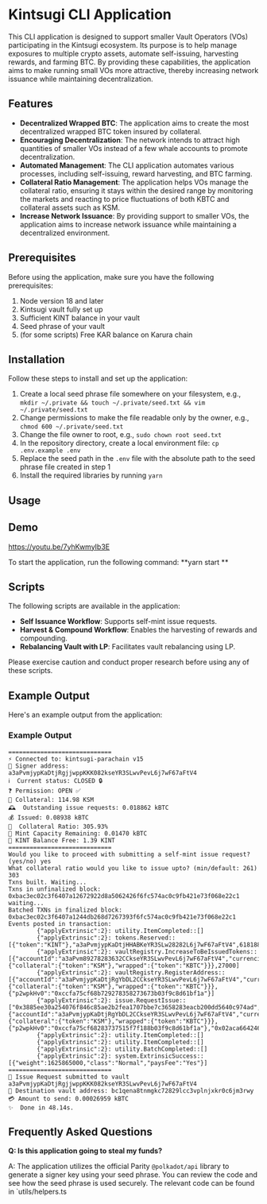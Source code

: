 # Kintsugi CLI Application

This CLI application is designed to support smaller Vault Operators (VOs) participating in the Kintsugi ecosystem. Its purpose is to help manage exposures to multiple crypto assets, automate self-issuing, harvesting rewards, and farming BTC. By providing these capabilities, the application aims to make running small VOs more attractive, thereby increasing network issuance while maintaining decentralization.

## Features

- **Decentralized Wrapped BTC**: The application aims to create the most decentralized wrapped BTC token insured by collateral.
- **Encouraging Decentralization**: The network intends to attract high quantities of smaller VOs instead of a few whale accounts to promote decentralization.
- **Automated Management**: The CLI application automates various processes, including self-issuing, reward harvesting, and BTC farming.
- **Collateral Ratio Management**: The application helps VOs manage the collateral ratio, ensuring it stays within the desired range by monitoring the markets and reacting to price fluctuations of both KBTC and collateral assets such as KSM.
- **Increase Network Issuance**: By providing support to smaller VOs, the application aims to increase network issuance while maintaining a decentralized environment.

## Prerequisites

Before using the application, make sure you have the following prerequisites:

1. Node version 18 and later
2. Kintsugi vault fully set up
3. Sufficient KINT balance in your vault
4. Seed phrase of your vault
5. (for some scripts) Free KAR balance on Karura chain

## Installation

Follow these steps to install and set up the application:

1. Create a local seed phrase file somewhere on your filesystem, e.g., `mkdir ~/.private && touch ~/.private/seed.txt && vim ~/.private/seed.txt`
2. Change permissions to make the file readable only by the owner, e.g., `chmod 600 ~/.private/seed.txt`
3. Change the file owner to root, e.g., `sudo chown root seed.txt`
4. In the repository directory, create a local environment file: `cp .env.example .env`
5. Replace the seed path in the `.env` file with the absolute path to the seed phrase file created in step 1
6. Install the required libraries by running `yarn`

## Usage

## Demo
https://youtu.be/7yhKwmyIb3E

To start the application, run the following command:
**yarn start
**

## Scripts

The following scripts are available in the application:

- **Self Issuance Workflow**: Supports self-mint issue requests.
- **Harvest & Compound Workflow**: Enables the harvesting of rewards and compounding.
- **Rebalancing Vault with LP**: Facilitates vault rebalancing using LP.

Please exercise caution and conduct proper research before using any of these scripts.

## Example Output

Here's an example output from the application:

### Example Output
```
=============================
⚡️ Connected to: kintsugi-parachain v15
🔑 Signer address: a3aPvmjypKaDtjRgjjwppKKK082kseYR3SLwvPevL6j7wF67aFtV4
ℹ️  Current status: CLOSED 🔒
❓ Permission: OPEN ✅
🐤 Collateral: 114.98 KSM
🕰  Outstanding issue requests: 0.018862 kBTC
💰 Issued: 0.08938 kBTC
🤌  Collateral Ratio: 305.93%
🌱 Mint Capacity Remaining: 0.01470 kBTC
💸 KINT Balance Free: 1.39 KINT
=============================
Would you like to proceed with submitting a self-mint issue request? (yes/no) yes
What collateral ratio would you like to issue upto? (min/default: 261) 303
Txns built. Waiting...
Txns in unfinalized block: 0xbac3ec02c3f6407a12672922d8a5062426f6fc574ac0c9fb421e73f068e22c1 waiting...
Batched TXNs in finalized block: 0xbac3ec02c3f6407a1244db268d7267393f6fc574ac0c9fb421e73f068e22c1
Events posted in transaction:
        {"applyExtrinsic":2}: utility.ItemCompleted::[]
        {"applyExtrinsic":2}: tokens.Reserved::[{"token":"KINT"},"a3aPvmjypKaDtjHHABKeYR3SLw28282L6j7wF67aFtV4",61818848]
        {"applyExtrinsic":2}: vaultRegistry.IncreaseToBeIssuedTokens::[{"accountId":"a3aPvm89278283632CCkseYR3SLwvPevL6j7wF67aFtV4","currencies":{"collateral":{"token":"KSM"},"wrapped":{"token":"KBTC"}}},27000]
        {"applyExtrinsic":2}: vaultRegistry.RegisterAddress::[{"accountId":"a3aPvmjypKaDtjRgYbDL2CCkseYR3SLwvPevL6j7wF67aFtV4","currencies":{"collateral":{"token":"KSM"},"wrapped":{"token":"KBTC"}}},{"p2wpkHv0":"0xccfa75cf68b729278358273673b03f9c8d61bf1a"}]
        {"applyExtrinsic":2}: issue.RequestIssue::["0x3885ee30a254076f846c85ae2b2fea1707bbe7c3658283eacb200dd5640c974ad","a3aPvmjypKaDtjRgYbDL2CCkseYR3SLwvPevL6j7wF67aFtV4",26959,41,61818848,{"accountId":"a3aPvmjypKaDtjRgYbDL2CCkseYR3SLwvPevL6j7wF67aFtV4","currencies":{"collateral":{"token":"KSM"},"wrapped":{"token":"KBTC"}}},{"p2wpkHv0":"0xccfa75cf68283737515f7f188b03f9c8d61bf1a"},"0x02aca66424646b34d160257929382951b4cfcaed45fe19549c11256a15fa58839b"]
        {"applyExtrinsic":2}: utility.ItemCompleted::[]
        {"applyExtrinsic":2}: utility.ItemCompleted::[]
        {"applyExtrinsic":2}: utility.BatchCompleted::[]
        {"applyExtrinsic":2}: system.ExtrinsicSuccess::[{"weight":1625865000,"class":"Normal","paysFee":"Yes"}]
=============================
🔏 Issue Request submitted to vault a3aPvmjypKaDtjRgjjwppKKK082kseYR3SLwvPevL6j7wF67aFtV4
🔏 Destination vault address: bc1qena8tnmgkc72829lcc3vplnjxkr0c6jm3rwy
💳 Amount to send: 0.00026959 kBTC
✨  Done in 48.14s.
```

## Frequently Asked Questions

**Q: Is this application going to steal my funds?**

A: The application utilizes the official Parity `@polkadot/api` library to generate a signer key using your seed phrase. You can review the code and see how the seed phrase is used securely. The relevant code can be found in `utils/helpers.ts


